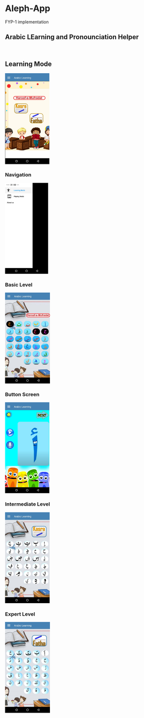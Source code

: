# Aleph-App
FYP-1 implementation

<h2>Arabic LEarning and Pronounciation Helper</h2>
<br>
<h2><strong> Learning Mode </strong></h2>
<img height=" 300px" src="https://github.com/Mishal-Khan/Aleph-App/blob/main/img/c1.jpeg" />

<br>
<h3><strong> Navigation </strong></h3>
<img height=" 300px" src="https://github.com/Mishal-Khan/Aleph-App/blob/main/img/c2.jpeg" />

<br>
<h3><strong> Basic Level </strong></h3>
<img height=" 300px" src="https://github.com/Mishal-Khan/Aleph-App/blob/main/img/s3.jpeg" />

<br>
<h3><strong> Button Screen </strong></h3>
<img height=" 300px" src="https://github.com/Mishal-Khan/Aleph-App/blob/main/img/c4.jpeg" />
<br>
<p>

<h3><strong> Intermediate Level </strong></h3>
<img height=" 300px" src="https://github.com/Mishal-Khan/Aleph-App/blob/main/img/s5.jpeg" />
<br>
<h3><strong> Expert Level </strong></h3>
<img height=" 300px" src="https://github.com/Mishal-Khan/Aleph-App/blob/main/img/s6.jpeg" />
<br>
